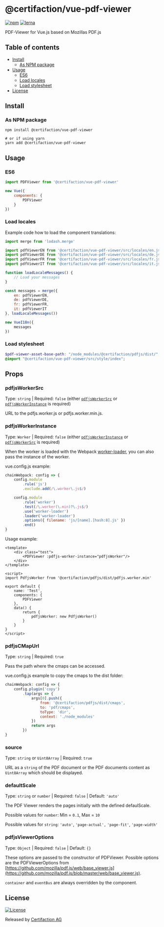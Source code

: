 # @certifaction/vue-pdf-viewer

[![npm][npm]][npm-url]
[![lerna][lerna]][lerna-url]

PDF-Viewer for Vue.js based on Mozillas PDF.js

## Table of contents

* [Install](#install)
    * [As NPM package](#as-npm-package)
* [Usage](#usage)
    * [ES6](#es6)
    * [Load locales](#load-locales)
    * [Load stylesheet](#load-stylesheet)
* [License](#license)

## Install

### As NPM package

```shell script
npm install @certifaction/vue-pdf-viewer

# or if using yarn
yarn add @certifaction/vue-pdf-viewer
```

## Usage

### ES6

```js
import PDFViewer from '@certifaction/vue-pdf-viewer'

new Vue({
    components: {
        PDFViewer
    }
})
```

### Load locales

Example code how to load the component translations:

```js
import merge from 'lodash.merge'

import pdfViewerEN from '@certifaction/vue-pdf-viewer/src/locales/en.json'
import pdfViewerDE from '@certifaction/vue-pdf-viewer/src/locales/de.json'
import pdfViewerFR from '@certifaction/vue-pdf-viewer/src/locales/fr.json'
import pdfViewerIT from '@certifaction/vue-pdf-viewer/src/locales/it.json'

function loadLocaleMessages() {
    // Load your messages
}

const messages = merge({
    en: pdfViewerEN,
    de: pdfViewerDE,
    fr: pdfViewerFR,
    it: pdfViewerIT
}, loadLocaleMessages())

new VueI18n({
    messages
})
```

### Load stylesheet

```scss
$pdf-viewer-asset-base-path: "/node_modules/@certifaction/pdfjs/dist/";
@import "@certifaction/vue-pdf-viewer/src/style/index";
```

## Props

### pdfjsWorkerSrc

Type: `string` | Required: `false` (either [`pdfjsWorkerSrc`](#pdfjsworkersrc) or [`pdfjsWorkerInstance`](#pdfjsworkerinstance) is required)

URL to the pdfjs.worker.js or pdfjs.worker.min.js.

### pdfjsWorkerInstance

Type: `Worker` | Required: `false` (either [`pdfjsWorkerInstance`](#pdfjsworkerinstance) or [`pdfjsWorkerSrc`](#pdfjsworkersrc) is required)

When the worker is loaded with the Webpack [worker-loader](https://www.npmjs.com/package/worker-loader), you can also pass the instance of the worker.

vue.config.js example:
```js
chainWebpack: config => {
    config.module
        .rule('js')
        .exclude.add(/\.worker\.js$/)

    config.module
        .rule('worker')
        .test(/\.worker(\.min)?\.js$/)
        .use('worker-loader')
        .loader('worker-loader')
        .options({ filename: 'js/[name].[hash:8].js' })
        .end()
}
```

Usage example:
```vue
<template>
    <div class="test">
        <PDFViewer :pdfjs-worker-instance="pdfjsWorker"/>
    </div>
</template>

<script>
import PdfjsWorker from '@certifaction/pdfjs/dist/pdfjs.worker.min'

export default {
    name: 'Test',
    components: {
        PDFViewer
    },
    data() {
        return {
            pdfjsWorker: new PdfjsWorker()
        }
    }
}
</script>
```

### pdfjsCMapUrl

Type: `string` | Required: `true`

Pass the path where the cmaps can be accessed.

vue.config.js example to copy the cmaps to the dist folder:
```js
chainWebpack: config => {
    config.plugin('copy')
        .tap(args => {
            args[0].push({
                from: '@certifaction/pdfjs/dist/cmaps',
                to: 'pdf/cmaps',
                toType: 'dir',
                context: './node_modules'
            })
            return args
        })
}
```

### source

Type: `string` or `Uint8Array` | Required: `true`

URL as a `string` of the PDF document or the PDF documents content as `Uint8Array` which should be displayed.

### defaultScale

Type: `string` or `number` | Required: `false` | Default: `'auto'`

The PDF Viewer renders the pages initially with the defined defaulScale.

Possible values for `number`: Min = `0.1`, Max = `10`

Possible values for `string`: `'auto'`, `'page-actual',` `'page-fit'`, `'page-width'`

### pdfjsViewerOptions

Type: `Object` | Required: `false` | Default: `{}`

These options are passed to the constructor of PDFViewer.
Possible options are the PDFViewerOptions from [https://github.com/mozilla/pdf.js/web/base_viewer.js](https://github.com/mozilla/pdf.js/blob/master/web/base_viewer.js).

`container` and `eventBus` are always overridden by the component.

## License

[![License](https://img.shields.io/badge/license-MIT-blue.svg)](https://github.com/certifaction/js-pdf-viewer/blob/master/LICENSE)

Released by [Certifaction AG](https://certifaction.com)

[npm]: https://img.shields.io/npm/v/@certifaction/vue-pdf-viewer.svg
[npm-url]: https://www.npmjs.com/package/@certifaction/vue-pdf-viewer
[lerna]: https://img.shields.io/badge/maintained%20with-lerna-cc00ff.svg
[lerna-url]: https://lerna.js.org/
